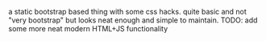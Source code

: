 a static bootstrap based thing with some css hacks. quite basic and not "very bootstrap" but looks neat enough and simple to maintain.
TODO: add some more neat modern HTML+JS functionality
